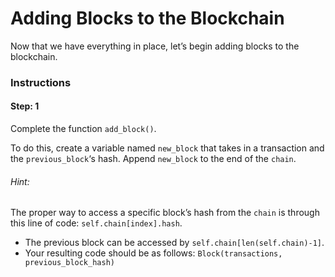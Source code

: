 # Adding Blocks to the Blockchain
Now that we have everything in place, let’s begin adding blocks to the blockchain.

### Instructions

#### Step: 1
Complete the function `add_block()`.

To do this, create a variable named `new_block` that takes in a transaction and the `previous_block`‘s hash. Append `new_block` to the end of the `chain`.

###### Hint:
The proper way to access a specific block’s hash from the `chain` is through this line of code: `self.chain[index].hash`.

- The previous block can be accessed by `self.chain[len(self.chain)-1]`.
- Your resulting code should be as follows: `Block(transactions, previous_block_hash)`

